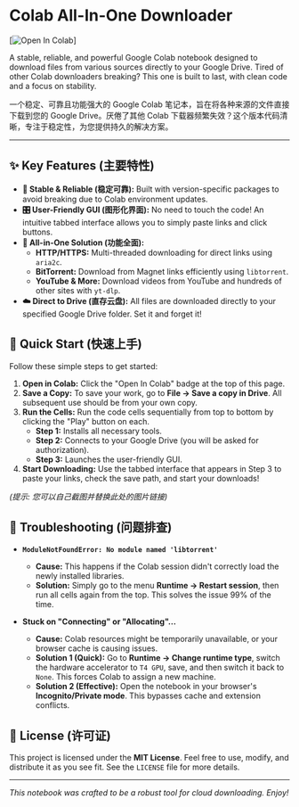# Colab All-In-One Downloader

[![Open In Colab](https://colab.research.google.com/github/nanfenggushi/colab-all-in-one-downloader/blob/main/colab_all_in_one_downloader.ipynb)]

A stable, reliable, and powerful Google Colab notebook designed to download files from various sources directly to your Google Drive. Tired of other Colab downloaders breaking? This one is built to last, with clean code and a focus on stability.

一个稳定、可靠且功能强大的 Google Colab 笔记本，旨在将各种来源的文件直接下载到您的 Google Drive。厌倦了其他 Colab 下载器频繁失效？这个版本代码清晰，专注于稳定性，为您提供持久的解决方案。

---

## ✨ Key Features (主要特性)

*   **🚀 Stable & Reliable (稳定可靠):** Built with version-specific packages to avoid breaking due to Colab environment updates.
*   **🎛️ User-Friendly GUI (图形化界面):** No need to touch the code! An intuitive tabbed interface allows you to simply paste links and click buttons.
*   **🔗 All-in-One Solution (功能全面):**
    *   **HTTP/HTTPS:** Multi-threaded downloading for direct links using `aria2c`.
    *   **BitTorrent:** Download from Magnet links efficiently using `libtorrent`.
    *   **YouTube & More:** Download videos from YouTube and hundreds of other sites with `yt-dlp`.
*   **☁️ Direct to Drive (直存云盘):** All files are downloaded directly to your specified Google Drive folder. Set it and forget it!

## 🚀 Quick Start (快速上手)

Follow these simple steps to get started:

1.  **Open in Colab:** Click the "Open In Colab" badge at the top of this page.
2.  **Save a Copy:** To save your work, go to **File -> Save a copy in Drive**. All subsequent use should be from your own copy.
3.  **Run the Cells:** Run the code cells sequentially from top to bottom by clicking the "Play" button on each.
    *   **Step 1:** Installs all necessary tools.
    *   **Step 2:** Connects to your Google Drive (you will be asked for authorization).
    *   **Step 3:** Launches the user-friendly GUI.
4.  **Start Downloading:** Use the tabbed interface that appears in Step 3 to paste your links, check the save path, and start your downloads!

 
*(提示: 您可以自己截图并替换此处的图片链接)*


## 🔧 Troubleshooting (问题排查)

*   **`ModuleNotFoundError: No module named 'libtorrent'`**
    *   **Cause:** This happens if the Colab session didn't correctly load the newly installed libraries.
    *   **Solution:** Simply go to the menu **Runtime -> Restart session**, then run all cells again from the top. This solves the issue 99% of the time.

*   **Stuck on "Connecting" or "Allocating"...**
    *   **Cause:** Colab resources might be temporarily unavailable, or your browser cache is causing issues.
    *   **Solution 1 (Quick):** Go to **Runtime -> Change runtime type**, switch the hardware accelerator to `T4 GPU`, save, and then switch it back to `None`. This forces Colab to assign a new machine.
    *   **Solution 2 (Effective):** Open the notebook in your browser's **Incognito/Private mode**. This bypasses cache and extension conflicts.

## 📄 License (许可证)

This project is licensed under the **MIT License**. Feel free to use, modify, and distribute it as you see fit. See the `LICENSE` file for more details.

---
*This notebook was crafted to be a robust tool for cloud downloading. Enjoy!*